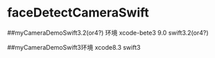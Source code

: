 # faceDetectCameraSwift

##myCameraDemoSwift3.2(or4?) 环境
	xcode-bete3 9.0
	swift3.2(or4?)

##myCameraDemoSwift3环境
	xcode8.3
	swift3